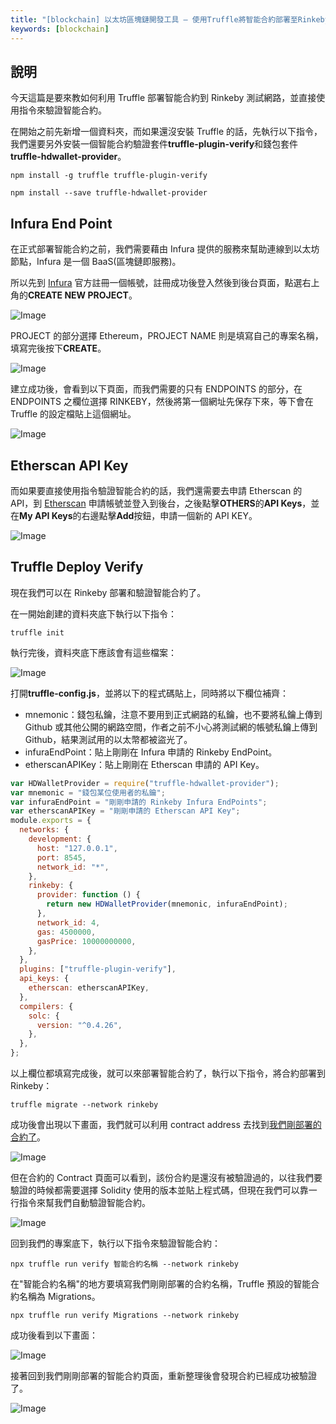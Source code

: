 ```yaml
---
title: "[blockchain] 以太坊區塊鏈開發工具 — 使用Truffle將智能合約部署至Rinkeby並驗證"
keywords: [blockchain]
---
```


## 說明

今天這篇是要來教如何利用 Truffle 部署智能合約到 Rinkeby 測試網路，並直接使用指令來驗證智能合約。

在開始之前先新增一個資料夾，而如果還沒安裝 Truffle 的話，先執行以下指令，我們還要另外安裝一個智能合約驗證套件**truffle-plugin-verify**和錢包套件**truffle-hdwallet-provider**。

```
npm install -g truffle truffle-plugin-verify
```

```
npm install --save truffle-hdwallet-provider
```

## Infura End Point

在正式部署智能合約之前，我們需要藉由 Infura 提供的服務來幫助連線到以太坊節點，Infura 是一個 BaaS(區塊鏈即服務)。

所以先到 [Infura](https://infura.io/) 官方註冊一個帳號，註冊成功後登入然後到後台頁面，點選右上角的**CREATE NEW PROJECT**。

![Image](https://i.imgur.com/3VXlyHr.png)

PROJECT 的部分選擇 Ethereum，PROJECT NAME 則是填寫自己的專案名稱，填寫完後按下**CREATE**。

![Image](https://i.imgur.com/jphs2qw.png)

建立成功後，會看到以下頁面，而我們需要的只有 ENDPOINTS 的部分，在 ENDPOINTS 之欄位選擇 RINKEBY，然後將第一個網址先保存下來，等下會在 Truffle 的設定檔貼上這個網址。

![Image](https://i.imgur.com/FBINQwi.png)

## Etherscan API Key

而如果要直接使用指令驗證智能合約的話，我們還需要去申請 Etherscan 的 API，到 [Etherscan](https://etherscan.io/) 申請帳號並登入到後台，之後點擊**OTHERS**的**API Keys**，並在**My API Keys**的右邊點擊**Add**按鈕，申請一個新的 API KEY。

![Image](https://i.imgur.com/4KUANpT.png)

## Truffle Deploy Verify

現在我們可以在 Rinkeby 部署和驗證智能合約了。

在一開始創建的資料夾底下執行以下指令：

```
truffle init
```

執行完後，資料夾底下應該會有這些檔案：

![Image](https://i.imgur.com/cLNiN5x.png)

打開**truffle-config.js**，並將以下的程式碼貼上，同時將以下欄位補齊：

- mnemonic：錢包私鑰，注意不要用到正式網路的私鑰，也不要將私鑰上傳到 Github 或其他公開的網路空間，作者之前不小心將測試網的帳號私鑰上傳到 Github，結果測試用的以太幣都被盜光了。
- infuraEndPoint：貼上剛剛在 Infura 申請的 Rinkeby EndPoint。
- etherscanAPIKey：貼上剛剛在 Etherscan 申請的 API Key。

```javascript
var HDWalletProvider = require("truffle-hdwallet-provider");
var mnemonic = "錢包某位使用者的私鑰";
var infuraEndPoint = "剛剛申請的 Rinkeby Infura EndPoints";
var etherscanAPIKey = "剛剛申請的 Etherscan API Key";
module.exports = {
  networks: {
    development: {
      host: "127.0.0.1",
      port: 8545,
      network_id: "*",
    },
    rinkeby: {
      provider: function () {
        return new HDWalletProvider(mnemonic, infuraEndPoint);
      },
      network_id: 4,
      gas: 4500000,
      gasPrice: 10000000000,
    },
  },
  plugins: ["truffle-plugin-verify"],
  api_keys: {
    etherscan: etherscanAPIKey,
  },
  compilers: {
    solc: {
      version: "^0.4.26",
    },
  },
};
```

以上欄位都填寫完成後，就可以來部署智能合約了，執行以下指令，將合約部署到 Rinkeby：

```
truffle migrate --network rinkeby
```

成功後會出現以下畫面，我們就可以利用 contract address 去找到[我們剛部署的合約了](https://rinkeby.etherscan.io/address/0x9447D2b77c373be6eb126ADf266542f6576529Bb)。

![Image](https://i.imgur.com/D6LynyN.png)

但在合約的 Contract 頁面可以看到，該份合約是還沒有被驗證過的，以往我們要驗證的時候都需要選擇 Solidity 使用的版本並貼上程式碼，但現在我們可以靠一行指令來幫我們自動驗證智能合約。

![Image](https://i.imgur.com/0Ssf3YJ.png)

回到我們的專案底下，執行以下指令來驗證智能合約：

```
npx truffle run verify 智能合約名稱 --network rinkeby
```

在"智能合約名稱"的地方要填寫我們剛剛部署的合約名稱，Truffle 預設的智能合約名稱為 Migrations。

```
npx truffle run verify Migrations --network rinkeby
```

成功後看到以下畫面：

![Image](https://i.imgur.com/LB1kepu.png)

接著回到我們剛剛部署的智能合約頁面，重新整理後會發現合約已經成功被驗證了。

![Image](https://i.imgur.com/grM9zbB.png)
